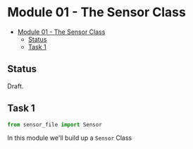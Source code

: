 # Module 01 - The Sensor Class

- [Module 01 - The Sensor Class](#module-01---the-sensor-class)
  - [Status](#status)
  - [Task 1](#task-1)

## Status

Draft.

## Task 1

<!-- [//]: # (@pytest.mark.test_site_path_import_module1) -->

```python
from sensor_file import Sensor
```

In this module we'll build up a `Sensor` Class
